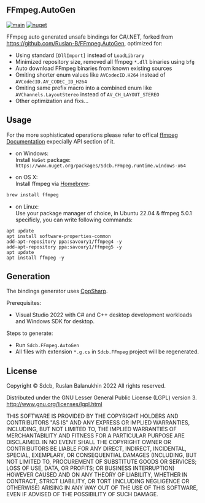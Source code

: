 ## FFmpeg.AutoGen 
[![main](https://github.com/sdcb/FFmpeg.AutoGen/actions/workflows/main.yml/badge.svg)](https://github.com/sdcb/FFmpeg.AutoGen/actions/workflows/main.yml)
[![nuget](https://img.shields.io/nuget/v/Sdcb.FFmpeg.AutoGen.svg)](https://www.nuget.org/packages/Sdcb.FFmpeg.AutoGen/)

FFmpeg auto generated unsafe bindings for C#/.NET, forked from https://github.com/Ruslan-B/FFmpeg.AutoGen, optimized for:
* Using standard `[DllImport]` instead of `LoadLibrary`
* Minimized repository size, removed all ffmpeg `*.dll` binaries using `bfg`
* Auto download FFmpeg binaries from known existing sources
* Omiting shorter enum values like `AVCodecID.H264` instead of `AVCodecID.AV_CODEC_ID_H264`
* Omiting same prefix macro into a combined enum like `AVChannels.LayoutStereo` instead of `AV_CH_LAYOUT_STEREO`
* Other optimization and fixs...

## Usage

For the more sophisticated operations please refer to offical [ffmpeg Documentation](https://www.ffmpeg.org/documentation.html) expecially API section of it.

- on Windows:  
Install `NuGet` package: `https://www.nuget.org/packages/Sdcb.FFmpeg.runtime.windows-x64`

- on OS X:  
Install ffmpeg via [Homebrew](https://formulae.brew.sh/formula/ffmpeg):
```bash
brew install ffmpeg
```

- on Linux:  
Use your package manager of choice, in Ubuntu 22.04 & ffmpeg 5.0.1 specificly, you can write following commands:
```
apt update
apt install software-properties-common
add-apt-repository ppa:savoury1/ffmpeg4 -y
add-apt-repository ppa:savoury1/ffmpeg5 -y
apt update
apt install ffmpeg -y
```

## Generation

The bindings generator uses [CppSharp](https://github.com/mono/CppSharp).

Prerequisites:
 - Visual Studio 2022 with C# and C++ desktop development workloads and Windows SDK for desktop.

Steps to generate:
- Run ```Sdcb.FFmpeg.AutoGen```
- All files with extension ```*.g.cs```  in ```Sdcb.FFmpeg``` project will be regenerated.


## License

Copyright © Sdcb, Ruslan Balanukhin 2022
All rights reserved.

Distributed under the GNU Lesser General Public License (LGPL) version 3.  
http://www.gnu.org/licenses/lgpl.html

THIS SOFTWARE IS PROVIDED BY THE COPYRIGHT HOLDERS AND CONTRIBUTORS
"AS IS" AND ANY EXPRESS OR IMPLIED WARRANTIES, INCLUDING, BUT NOT
LIMITED TO, THE IMPLIED WARRANTIES OF MERCHANTABILITY AND FITNESS FOR
A PARTICULAR PURPOSE ARE DISCLAIMED. IN NO EVENT SHALL THE COPYRIGHT
OWNER OR CONTRIBUTORS BE LIABLE FOR ANY DIRECT, INDIRECT, INCIDENTAL,
SPECIAL, EXEMPLARY, OR CONSEQUENTIAL DAMAGES (INCLUDING, BUT NOT
LIMITED TO, PROCUREMENT OF SUBSTITUTE GOODS OR SERVICES; LOSS OF USE,
DATA, OR PROFITS; OR BUSINESS INTERRUPTION) HOWEVER CAUSED AND ON ANY
THEORY OF LIABILITY, WHETHER IN CONTRACT, STRICT LIABILITY, OR TORT
(INCLUDING NEGLIGENCE OR OTHERWISE) ARISING IN ANY WAY OUT OF THE USE
OF THIS SOFTWARE, EVEN IF ADVISED OF THE POSSIBILITY OF SUCH DAMAGE.
